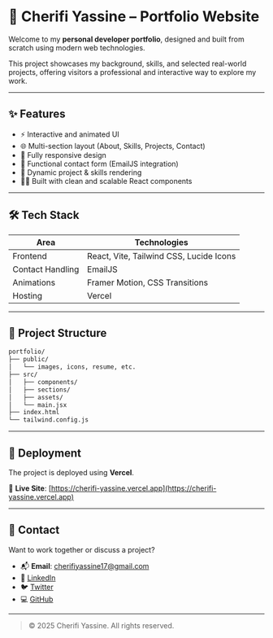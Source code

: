 # 💼 Cherifi Yassine – Portfolio Website

Welcome to my **personal developer portfolio**, designed and built from scratch using modern web technologies.

This project showcases my background, skills, and selected real-world projects, offering visitors a professional and interactive way to explore my work.

---

## ✨ Features

- ⚡ Interactive and animated UI
- 🌐 Multi-section layout (About, Skills, Projects, Contact)
- 📱 Fully responsive design
- 📩 Functional contact form (EmailJS integration)
- 🧠 Dynamic project & skills rendering
- 🧑‍💻 Built with clean and scalable React components

---

## 🛠️ Tech Stack

| Area             | Technologies                            |
|------------------|------------------------------------------|
| Frontend         | React, Vite, Tailwind CSS, Lucide Icons |
| Contact Handling | EmailJS                                  |
| Animations       | Framer Motion, CSS Transitions           |
| Hosting          | Vercel                                    |

---

## 📂 Project Structure

```bash
portfolio/
├── public/
│   └── images, icons, resume, etc.
├── src/
│   ├── components/
│   ├── sections/
│   ├── assets/
│   └── main.jsx
├── index.html
└── tailwind.config.js
```

---

## 🚀 Deployment

The project is deployed using **Vercel**.

🔗 **Live Site**: [https://cherifi-yassine.vercel.app](https://cherifi-yassine.vercel.app)

---

## 📧 Contact

Want to work together or discuss a project?

- 📬 **Email**: cherifiyassine17@gmail.com
- 💼 [LinkedIn](https://www.linkedin.com/in/yassine-cherifi-%E2%98%81%EF%B8%8F-531627247/)
- 🐦 [Twitter](https://x.com/yassine0088)
- 💻 [GitHub](https://github.com/SmartLogix520)


---

> © 2025 Cherifi Yassine. All rights reserved.
